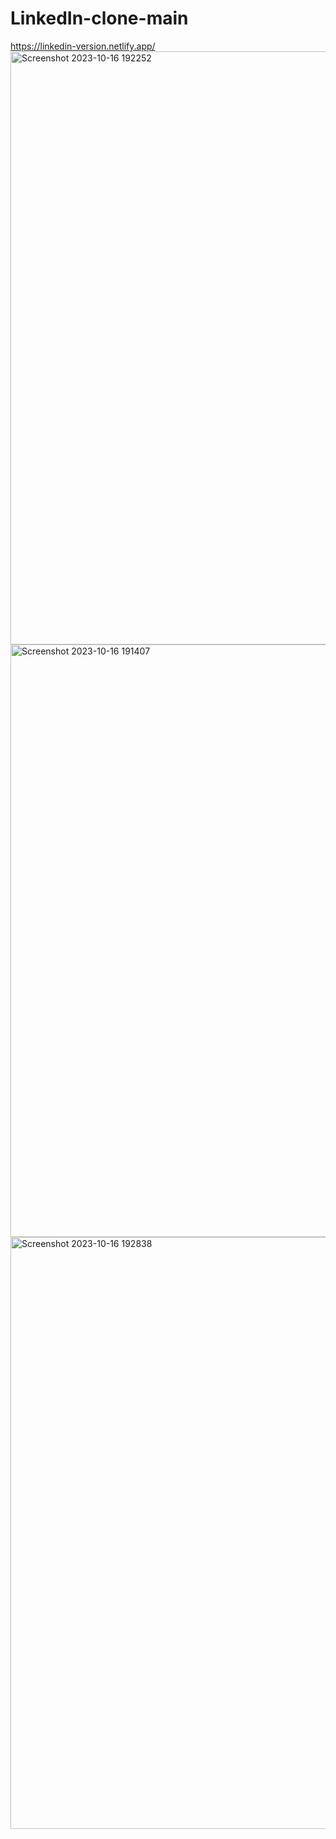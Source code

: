 # LinkedIn-clone-main
https://linkedin-version.netlify.app/
<img width="949" alt="Screenshot 2023-10-16 192252" src="https://github.com/Vishalsutar170901/LinkedIn-clone-main/assets/98759085/8761a39b-b705-48ce-9a9a-752e309a6db3">
<img width="948" alt="Screenshot 2023-10-16 191407" src="https://github.com/Vishalsutar170901/LinkedIn-clone-main/assets/98759085/4d86a86b-0d64-43ff-987a-09a12e1b57dd">
<img width="947" alt="Screenshot 2023-10-16 192838" src="https://github.com/Vishalsutar170901/LinkedIn-clone-main/assets/98759085/410487b4-a71c-454b-a23b-18609a9b143a">

